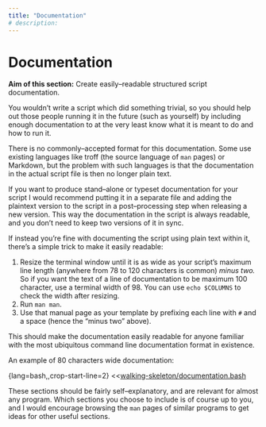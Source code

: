 ```yaml
---
title: "Documentation"
# description:
---
```


# Documentation


**Aim of this section:** Create easily–readable structured script documentation.

You wouldn’t write a script which did something trivial, so you should help out those people running it in the future (such as yourself) by including enough documentation to at the very least know what it is meant to do and how to run it.

There is no commonly–accepted format for this documentation. Some use existing languages like troff (the source language of `man` pages) or Markdown, but the problem with such languages is that the documentation in the actual script file is then no longer plain text.

If you want to produce stand–alone or typeset documentation for your script I would recommend putting it in a separate file and adding the plaintext version to the script in a post–processing step when releasing a new version. This way the documentation in the script is always readable, and you don’t need to keep two versions of it in sync.

If instead you’re fine with documenting the script using plain text within it, there’s a simple trick to make it easily readable:

1. Resize the terminal window until it is as wide as your script’s maximum line length (anywhere from 78 to 120 characters is common) *minus two.* So if you want the text of a line of documentation to be maximum 100 character, use a terminal width of 98. You can use `echo $COLUMNS` to check the width after resizing.
1. Run `man man`.
1. Use that manual page as your template by prefixing each line with `#` and a space (hence the “minus two” above).

This should make the documentation easily readable for anyone familiar with the most ubiquitous command line documentation format in existence.

An example of 80 characters wide documentation:

{lang=bash,,crop-start-line=2}
<<[walking-skeleton/documentation.bash](./protected/code/src/walking-skeleton/documentation.bash)

These sections should be fairly self–explanatory, and are relevant for almost any program. Which sections you choose to include is of course up to you, and I would encourage browsing the `man` pages of similar programs to get ideas for other useful sections.

